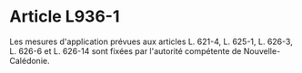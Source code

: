 # Article L936-1

Les mesures d'application prévues aux articles L. 621-4, L. 625-1, L. 626-3, L. 626-6 et L. 626-14 sont fixées par l'autorité compétente de Nouvelle-Calédonie.
